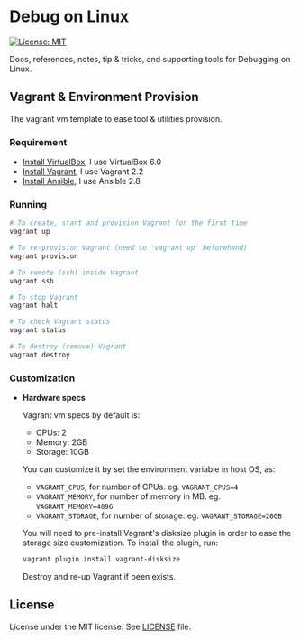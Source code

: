 # Debug on Linux

[![License: MIT](https://img.shields.io/badge/License-MIT-blue.svg)](/LICENSE)

Docs, references, notes, tip & tricks, and supporting tools for Debugging on Linux.


## Vagrant & Environment Provision

The vagrant vm template to ease tool & utilities provision.

### Requirement

- [Install VirtualBox](https://www.virtualbox.org/wiki/Downloads), I use VirtualBox 6.0
- [Install Vagrant](https://www.vagrantup.com/docs/installation/), I use Vagrant 2.2
- [Install Ansible](https://docs.ansible.com/ansible/latest/installation_guide/intro_installation.html), I use Ansible 2.8

### Running

```bash
# To create, start and provision Vagrant for the first time
vagrant up

# To re-provision Vagrant (need to 'vagrant up' beforehand)
vagrant provision

# To remote (ssh) inside Vagrant
vagrant ssh

# To stop Vagrant
vagrant halt

# To check Vagrant status
vagrant status

# To destroy (remove) Vagrant
vagrant destroy
```

### Customization

- __Hardware specs__

  Vagrant vm specs by default is:
  - CPUs: 2
  - Memory: 2GB
  - Storage: 10GB

  You can customize it by set the environment variable in host OS, as:
  - `VAGRANT_CPUS`, for number of CPUs. eg. `VAGRANT_CPUS=4`
  - `VAGRANT_MEMORY`, for number of memory in MB. eg. `VAGRANT_MEMORY=4096`
  - `VAGRANT_STORAGE`, for number of storage. eg. `VAGRANT_STORAGE=20GB`

  You will need to pre-install Vagrant's disksize plugin in order to ease the storage size customization.
  To install the plugin, run:

  ```bash
  vagrant plugin install vagrant-disksize
  ```

  Destroy and re-up Vagrant if been exists.



## License

License under the MIT license. See [LICENSE](/LICENSE) file.

